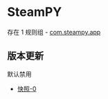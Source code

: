 # SteamPY

存在 1 规则组 - [com.steampy.app](/src/apps/com.steampy.app.ts)

## 版本更新

默认禁用

- [快照-0](https://i.gkd.li/i/13695519)
